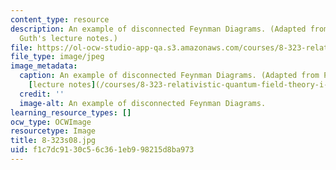 ```yaml
---
content_type: resource
description: An example of disconnected Feynman Diagrams. (Adapted from Prof. Alan
  Guth's lecture notes.)
file: https://ol-ocw-studio-app-qa.s3.amazonaws.com/courses/8-323-relativistic-quantum-field-theory-i-spring-2008/f1c7dc9130c56c361eb998215d8ba973_8-323s08.jpg
file_type: image/jpeg
image_metadata:
  caption: An example of disconnected Feynman Diagrams. (Adapted from Prof. Alan Guth's
    [lecture notes](/courses/8-323-relativistic-quantum-field-theory-i-spring-2008/pages/lecture-notes).)
  credit: ''
  image-alt: An example of disconnected Feynman Diagrams.
learning_resource_types: []
ocw_type: OCWImage
resourcetype: Image
title: 8-323s08.jpg
uid: f1c7dc91-30c5-6c36-1eb9-98215d8ba973
---
```

